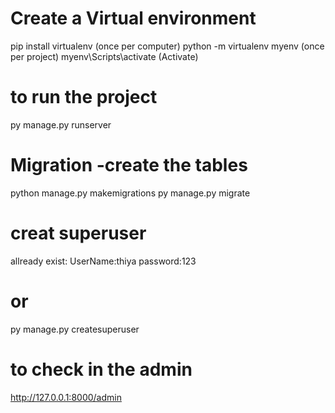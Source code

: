 # Create  a Virtual environment

pip install virtualenv (once per computer)
python -m virtualenv myenv (once per project)
myenv\Scripts\activate  (Activate)

# to run the project

py manage.py runserver

# Migration -create the tables
python manage.py makemigrations
py manage.py migrate 

# creat superuser

allready exist: 
UserName:thiya
password:123

# or 

py manage.py createsuperuser

# to check in the admin

http://127.0.0.1:8000/admin
